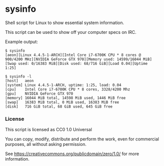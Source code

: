 # sysinfo

Shell script for Linux to show essential system information.

This script can be used to show off your computer specs on IRC.

Example output:

    $ sysinfo
    [aeon][Linux 4.4.5-1-ARCH][Intel Core i7-6700K CPU * 8 cores @ 900/4200 MHz][NVIDIA GeForce GTX 970][Memory used: 14599/16044 MiB][Swap used: 0/16383 MiB][Disk used: 68/716 GiB][Load 0.04][Uptime 1:25]

    $ sysinfo -l
    [host]   aeon
    [system] Linux 4.4.5-1-ARCH, uptime: 1:25, load: 0.04
    [cpu]    Intel Core i7-6700K CPU * 8 cores, 3328/4200 Mhz
    [gpu]    NVIDIA GeForce GTX 970
    [memory] 16044 MiB total, 14598 MiB used, 1446 MiB free
    [swap]   16383 MiB total, 0 MiB used, 16383 MiB free
    [disk]   716 GiB total, 68 GiB used, 645 GiB free
    
### License

This script is licensed as CC0 1.0 Universal

You can copy, modify, distribute and perform the work, even for commercial purposes, all without asking permission.

See https://creativecommons.org/publicdomain/zero/1.0/ for more information.
